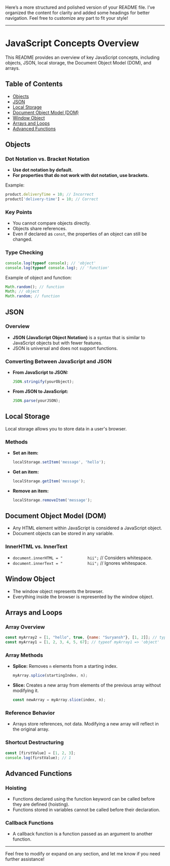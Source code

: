 <!-- # objects

which one should we use ? dot notation or brackets
- use dot notation by default
- for properties that do not work with dot, use brackets

 product.delivery-time = 10;  // wrong
 product['delivery-time] = 10   ///righth

 in this case one shoulde use barckets

     console.log(typeof console)  =>  object 
    console.log(typeof console.log)  => function

    Math.random()
    Math => object
    Math.random => function

- we can not compare object directly
- object shares reference 
- if i have declared as const , in that case too we can change the value



# JSON built in object

java script object notation
- a syntax
- similar to js object but has less feature
- json is universal
- not support function

### from js to  JSON
- JSON.stringify()

### from  JSON to js
- JSON.parse()



# local storage
- localStorage.setItem('message', 'hello') 
- localStorage.getItem
- localStorage.removeItem


---------------------------------------


const object4 = {
    message : 'Good Job!'
    price : 39
};

const message = object4.message
const {message} = object4;  //its called destructuring
const{message, price} = object4














# Document Object Model

- when any HTML element is inside java script , it is called java script object
- dociment objects are like a value , we can store the values in any variable


- if we use document.innerHTML = "           hii"  //it will consider in some cases space too 
- if we use document.innerText = "           hii"  //it will consider only text


----------------------------------------------------------------

- clicks and keydowns => events
- onclick, onkeydown  =>  event listeners
- eventkey





# windown object
- its represent the browser
- everything inside the browser represents the window objects







----

### Array and Loops
- myArray2 = [1, "hello", true, {name : "Suryansh"}, [1,2]]   typeof myarray2 => object
- myArray1 = [1,2,3,4,5,67]  typeof myarray1 => object

- myArray.splice(starting Index, n) => it will remove the n values from starting index          Example :      myArray.splice(0,2);


-  const newArray = myArray.slice(index, n)  => it will create a new array from using element of previous array without removing previous array elements   index=starting index and n = length of new array


- array always store refernce not data, if we copy an array into new array , in that case new array will store refernce of previous array .
- if we do any changes in new array . it will reflect in old array too



##### shortcut destructuring

- const [firstValue] = [1,2,3];
- console.log(firstValue);
- console.log(secondValue);



### Advanced Function
##### Important
- if humne koi function with name create kiy ahai to hum us function ko us created line s pahle bhi call kar sakte hai that is called hoisting
- yadi humne kisi function ko variable me store kiya hai to hum sirf use baad me hi use kar sakte hai , yha hoisting work njhi karti hai



- when any funuction is passed as argument of any function then it is called call back function means if we sending any function as argument then that argument function is called call back function -->







Here’s a more structured and polished version of your README file. I’ve organized the content for clarity and added some headings for better navigation. Feel free to customize any part to fit your style!

---

# JavaScript Concepts Overview

This README provides an overview of key JavaScript concepts, including objects, JSON, local storage, the Document Object Model (DOM), and arrays. 

## Table of Contents

- [Objects](#objects)
- [JSON](#json)
- [Local Storage](#local-storage)
- [Document Object Model (DOM)](#document-object-model-dom)
- [Window Object](#window-object)
- [Arrays and Loops](#arrays-and-loops)
- [Advanced Functions](#advanced-functions)

## Objects

### Dot Notation vs. Bracket Notation

- **Use dot notation by default.**
- **For properties that do not work with dot notation, use brackets.**

Example:
```javascript
product.deliveryTime = 10; // Incorrect
product['delivery-time'] = 10; // Correct
```

### Key Points

- You cannot compare objects directly.
- Objects share references.
- Even if declared as `const`, the properties of an object can still be changed.

### Type Checking

```javascript
console.log(typeof console); // 'object'
console.log(typeof console.log); // 'function'
```

Example of object and function:
```javascript
Math.random(); // function
Math; // object
Math.random; // function
```

## JSON

### Overview

- **JSON (JavaScript Object Notation)** is a syntax that is similar to JavaScript objects but with fewer features.
- JSON is universal and does not support functions.

### Converting Between JavaScript and JSON

- **From JavaScript to JSON:**
  ```javascript
  JSON.stringify(yourObject);
  ```

- **From JSON to JavaScript:**
  ```javascript
  JSON.parse(yourJSON);
  ```

## Local Storage

Local storage allows you to store data in a user's browser.

### Methods

- **Set an item:**
  ```javascript
  localStorage.setItem('message', 'hello');
  ```
- **Get an item:**
  ```javascript
  localStorage.getItem('message');
  ```
- **Remove an item:**
  ```javascript
  localStorage.removeItem('message');
  ```

## Document Object Model (DOM)

- Any HTML element within JavaScript is considered a JavaScript object.
- Document objects can be stored in any variable.

### InnerHTML vs. InnerText

- `document.innerHTML = "           hii";` // Considers whitespace.
- `document.innerText = "           hii";` // Ignores whitespace.

## Window Object

- The window object represents the browser.
- Everything inside the browser is represented by the window object.

## Arrays and Loops

### Array Overview

```javascript
const myArray2 = [1, "hello", true, {name: "Suryansh"}, [1, 2]]; // typeof myArray2 => 'object'
const myArray1 = [1, 2, 3, 4, 5, 67]; // typeof myArray1 => 'object'
```

### Array Methods

- **Splice:** Removes `n` elements from a starting index.
  ```javascript
  myArray.splice(startingIndex, n);
  ```

- **Slice:** Creates a new array from elements of the previous array without modifying it.
  ```javascript
  const newArray = myArray.slice(index, n);
  ```

### Reference Behavior

- Arrays store references, not data. Modifying a new array will reflect in the original array.

### Shortcut Destructuring

```javascript
const [firstValue] = [1, 2, 3];
console.log(firstValue); // 1
```

## Advanced Functions

### Hoisting

- Functions declared using the function keyword can be called before they are defined (hoisting).
- Functions stored in variables cannot be called before their declaration.

### Callback Functions

- A callback function is a function passed as an argument to another function.

---

Feel free to modify or expand on any section, and let me know if you need further assistance!